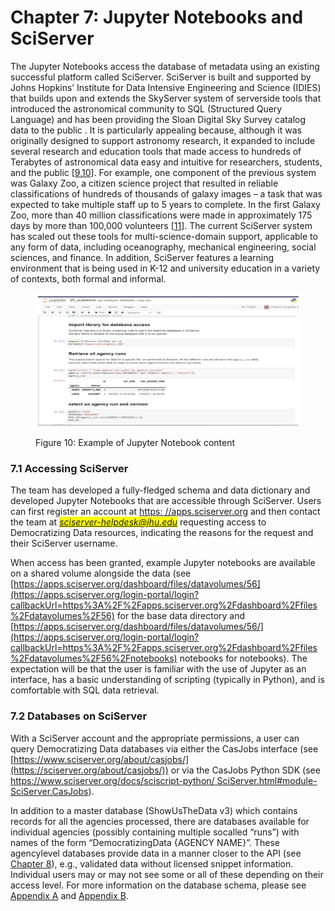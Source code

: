 # Chapter 7: Jupyter Notebooks and SciServer

The Jupyter Notebooks access the database of metadata using an existing successful platform called SciServer. SciServer is built and supported by Johns Hopkins’ Institute for Data Intensive Engineering and Science (IDIES) that builds upon and extends the SkyServer system of serverside tools that introduced the astronomical community to SQL (Structured Query Language) and has been providing the Sloan Digital Sky Survey catalog data to the public . It is particularly appealing because, although it was originally designed to support astronomy research, it expanded to include several research and education tools that made access to hundreds of Terabytes of astronomical data easy and intuitive for researchers, students, and the public \[[9](references.md),[10](references.md)]. For example, one component of the previous system was Galaxy Zoo, a citizen science project that resulted in reliable classifications of hundreds of thousands of galaxy images – a task that was expected to take multiple staff up to 5 years to complete. In the first Galaxy Zoo, more than 40 million classifications were made in approximately 175 days by more than 100,000 volunteers \[[11](references.md)]. The current SciServer system has scaled out these tools for multi-science-domain support, applicable to any form of data, including oceanography, mechanical engineering, social sciences, and finance. In addition, SciServer features a learning environment that is being used in K-12 and university education in a variety of contexts, both formal and informal.



<figure><img src=".gitbook/assets/Screenshot 2023-03-15 at 2.49.39 PM.png" alt=""><figcaption><p>Figure 10: Example of Jupyter Notebook content</p></figcaption></figure>

### 7.1  Accessing SciServer

The team has developed a fully-fledged schema and data dictionary and developed Jupyter Notebooks that are accessible through SciServer. Users can first register an account at [https: //apps.sciserver.org](https://apps.sciserver.org/login-portal/login?callbackUrl=https%3A%2F%2Fapps.sciserver.org%2Fdashboard%2F) and then contact the team at _<mark style="color:blue;">sciserver-helpdesk@jhu.edu</mark>_ requesting access to Democratizing Data resources, indicating the reasons for the request and their SciServer username.&#x20;

When access has been granted, example Jupyter notebooks are available on a shared volume alongside the data (see [https://apps.sciserver.org/dashboard/files/datavolumes/56](https://apps.sciserver.org/login-portal/login?callbackUrl=https%3A%2F%2Fapps.sciserver.org%2Fdashboard%2Ffiles%2Fdatavolumes%2F56) for the base data directory and [https://apps.sciserver.org/dashboard/files/datavolumes/56/](https://apps.sciserver.org/login-portal/login?callbackUrl=https%3A%2F%2Fapps.sciserver.org%2Fdashboard%2Ffiles%2Fdatavolumes%2F56%2Fnotebooks) notebooks for notebooks). The expectation will be that the user is familiar with the use of Jupyter as an interface, has a basic understanding of scripting (typically in Python), and is comfortable with SQL data retrieval.



### 7.2   Databases on SciServer

With a SciServer account and the appropriate permissions, a user can query Democratizing Data databases via either the CasJobs interface (see [https://www.sciserver.org/about/casjobs/](https://sciserver.org/about/casjobs/)) or via the CasJobs Python SDK (see [https://www.sciserver.org/docs/sciscript-python/ SciServer.html#module-SciServer.CasJobs](https://sciserver.org/docs/sciscript-python/SciServer.html#module-SciServer.CasJobs)).&#x20;

In addition to a master database (ShowUsTheData v3) which contains records for all the agencies processed, there are databases available for individual agencies (possibly containing multiple socalled “runs”) with names of the form “DemocratizingData {AGENCY NAME}”. These agencylevel databases provide data in a manner closer to the API (see [Chapter 8](08-api.md)), e.g., validated data without licensed snippet information. Individual users may or may not see some or all of these depending on their access level. For more information on the database schema, please see [Appendix A](appendix-a.md) and [Appendix B](appendix-b.md).
